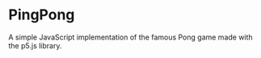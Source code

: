 # PingPong
A simple JavaScript implementation of the famous Pong game made with the p5.js library. 
